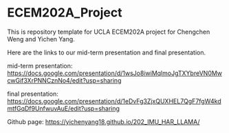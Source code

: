 # ECEM202A_Project
This is repository template for UCLA ECEM202A project for Chengchen Weng and Yichen Yang.

Here are the links to our mid-term presentation and final presentation.

mid-term presentation: https://docs.google.com/presentation/d/1wsJo8iwiMqlmoJgTXYbreVN0MwcwGif3XrPNNCznNo4/edit?usp=sharing

final presentation: https://docs.google.com/presentation/d/1eDvFg3ZjxQUXHEL7QgF7fgW4kdmtfGqDf9UnfwuvAuE/edit?usp=sharing

Github page: https://yichenyang18.github.io/202_IMU_HAR_LLAMA/
